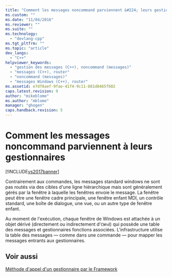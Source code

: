 ```yaml
---
title: "Comment les messages noncommand parviennent &#224; leurs gestionnaires | Microsoft Docs"
ms.custom: ""
ms.date: "11/04/2016"
ms.reviewer: ""
ms.suite: ""
ms.technology: 
  - "devlang-cpp"
ms.tgt_pltfrm: ""
ms.topic: "article"
dev_langs: 
  - "C++"
helpviewer_keywords: 
  - "gestion des messages (C++), noncommand (messages)"
  - "messages (C++), router"
  - "noncommand (messages)"
  - "messages Windows (C++), router"
ms.assetid: e7df8aef-9fae-41f4-9c11-881d8465f602
caps.latest.revision: 9
author: "mikeblome"
ms.author: "mblome"
manager: "ghogen"
caps.handback.revision: 5
---
```

# Comment les messages noncommand parviennent &#224; leurs gestionnaires
[!INCLUDE[vs2017banner](../assembler/inline/includes/vs2017banner.md)]

Contrairement aux commandes, les messages standard windows ne sont pas routés via des cibles d'une ligne hiérarchique mais sont généralement gérés par la fenêtre à laquelle les fenêtres envoie le message.  La fenêtre peut être une fenêtre cadre principale, une fenêtre enfant MDI, un contrôle standard, une boîte de dialogue, une vue, ou un autre type de fenêtre enfant.  
  
 Au moment de l'exécution, chaque fenêtre de Windows est attachée à un objet dérivé \(directement ou indirectement d'`CWnd`\) qui possède une table des messages et gestionnaires fonctions associées.  L'infrastructure utilise la table des messages — comme dans une commande — pour mapper les messages entrants aux gestionnaires.  
  
## Voir aussi  
 [Méthode d'appel d'un gestionnaire par le Framework](../mfc/how-the-framework-calls-a-handler.md)